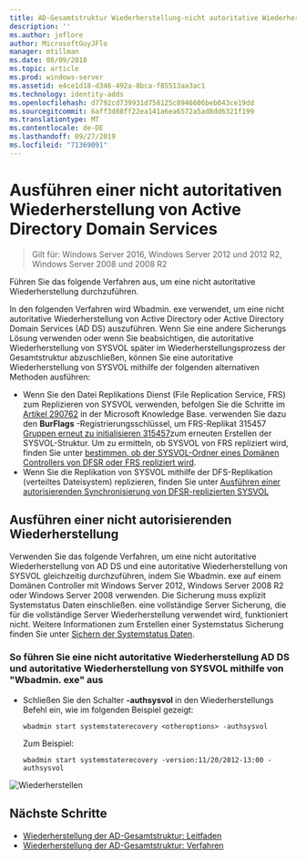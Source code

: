```yaml
---
title: AD-Gesamtstruktur Wiederherstellung-nicht autoritative Wiederherstellung
description: ''
ms.author: joflore
author: MicrosoftGuyJFlo
manager: mtillman
ms.date: 08/09/2018
ms.topic: article
ms.prod: windows-server
ms.assetid: e4ce1d18-d346-492a-8bca-f85513aa3ac1
ms.technology: identity-adds
ms.openlocfilehash: d7792cd739931d758125c8946606beb043ce19dd
ms.sourcegitcommit: 6aff3d88ff22ea141a6ea6572a5ad8dd6321f199
ms.translationtype: MT
ms.contentlocale: de-DE
ms.lasthandoff: 09/27/2019
ms.locfileid: "71369091"
---
```

# <a name="performing-a-nonauthoritative-restore-of-active-directory-domain-services"></a>Ausführen einer nicht autoritativen Wiederherstellung von Active Directory Domain Services 

>Gilt für: Windows Server 2016, Windows Server 2012 und 2012 R2, Windows Server 2008 und 2008 R2

Führen Sie das folgende Verfahren aus, um eine nicht autoritative Wiederherstellung durchzuführen.  
  
In den folgenden Verfahren wird Wbadmin. exe verwendet, um eine nicht autoritative Wiederherstellung von Active Directory oder Active Directory Domain Services (AD DS) auszuführen. Wenn Sie eine andere Sicherungs Lösung verwenden oder wenn Sie beabsichtigen, die autoritative Wiederherstellung von SYSVOL später im Wiederherstellungsprozess der Gesamtstruktur abzuschließen, können Sie eine autoritative Wiederherstellung von SYSVOL mithilfe der folgenden alternativen Methoden ausführen:  
  
- Wenn Sie den Datei Replikations Dienst (File Replication Service, FRS) zum Replizieren von SYSVOL verwenden, befolgen Sie die Schritte im [Artikel 290762](https://go.microsoft.com/fwlink/?LinkId=148443) in der Microsoft Knowledge Base. verwenden Sie dazu den **BurFlags** -Registrierungsschlüssel, um FRS-Replikat 315457 [Gruppen erneut zu initialisieren 315457](https://support.microsoft.com/kb/315457)zum erneuten Erstellen der SYSVOL-Struktur. Um zu ermitteln, ob SYSVOL von FRS repliziert wird, finden Sie unter [bestimmen, ob der SYSVOL-Ordner eines Domänen Controllers von DFSR oder FRS repliziert wird](https://msdn.microsoft.com/library/windows/desktop/cc507518.aspx#determining_whether_a_domain_controller_s_sysvol_folder_is_replicated_by_dfsr_or_frs).  
- Wenn Sie die Replikation von SYSVOL mithilfe der DFS-Replikation (verteiltes Dateisystem) replizieren, finden Sie unter [Ausführen einer autorisierenden Synchronisierung von DFSR-replizierten SYSVOL](AD-Forest-Recovery-Authoritative-Recovery-SYSVOL.md)  

## <a name="performing-a-nonauthoritative-restore"></a>Ausführen einer nicht autorisierenden Wiederherstellung

Verwenden Sie das folgende Verfahren, um eine nicht autoritative Wiederherstellung von AD DS und eine autoritative Wiederherstellung von SYSVOL gleichzeitig durchzuführen, indem Sie Wbadmin. exe auf einem Domänen Controller mit Windows Server 2012, Windows Server 2008 R2 oder Windows Server 2008 verwenden. Die Sicherung muss explizit Systemstatus Daten einschließen. eine vollständige Server Sicherung, die für die vollständige Server Wiederherstellung verwendet wird, funktioniert nicht. Weitere Informationen zum Erstellen einer Systemstatus Sicherung finden Sie unter [Sichern der Systemstatus Daten](AD-Forest-Recovery-Backing-up-System-State.md).  
  
### <a name="to-perform-a-nonauthoritative-restore-of-ad-ds-and-authoritative-restore-of-sysvol-using-wbadminexe"></a>So führen Sie eine nicht autoritative Wiederherstellung AD DS und autoritative Wiederherstellung von SYSVOL mithilfe von "Wbadmin. exe" aus  
  
- Schließen Sie den Schalter **-authsysvol** in den Wiederherstellungs Befehl ein, wie im folgenden Beispiel gezeigt:  

   ```  
   wbadmin start systemstaterecovery <otheroptions> -authsysvol  
   ```  

   Zum Beispiel:  

   ```  
   wbadmin start systemstaterecovery -version:11/20/2012-13:00 -authsysvol  
   ```  
  
![Wiederherstellen](media/AD-Forest-Recovery-Nonauthoritative-Restore/nonauth.png)

## <a name="next-steps"></a>Nächste Schritte

- [Wiederherstellung der AD-Gesamtstruktur: Leitfaden](AD-Forest-Recovery-Guide.md)
- [Wiederherstellung der AD-Gesamtstruktur: Verfahren](AD-Forest-Recovery-Procedures.md)
